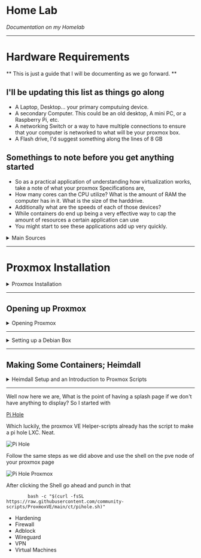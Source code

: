 # Home Lab #
*Documentation on my Homelab*

---

# Hardware Requirements #
** This is just a guide that I will be documenting as we go forward. **

## I'll be updating this list as things go along ##
- A Laptop, Desktop... your primary computuing device.
- A secondary Computer. This could be an old desktop, A mini PC, or a Raspberry Pi, etc.
- A networking Switch or a way to have multiple connections to ensure that your computer is networked to what will be your proxmox box.
- A Flash drive, I'd suggest something along the lines of 8 GB

## Somethings to note before you get anything started ##
* So as a practical application of understanding how virtualization works, take a note of what your proxmox Specifications are,
* How many cores can the CPU utilize? What is the amount of RAM the computer has in it. What is the size of the harddrive.
* Additionally what are the speeds of each of those devices?
* While containers do end up being a very effective way to cap the amount of resources a certain application can use
* You might start to see these applications add up very quickly.

<details>
<summary> Main Sources </summary>
      
- [Proxmox](https://proxmox.com/en/)
- [balenaEtcher](https://etcher.balena.io/)
- [Proxmox Scripts](https://community-scripts.github.io/ProxmoxVE/)
- [Debian](https://www.debian.org/) 
- [Metasploitable2](https://www.vulnhub.com/entry/metasploitable-2,29/)
- [Kali](https://www.kali.org/)     

</details>

--- 

# Proxmox Installation #
<details>
      <summary> Proxmox Installation </summary>
First go to [Proxmox](https://proxmox.com/en/) and click the downloads icon at the top of the page

![Proxmox dot com](https://github.com/user-attachments/assets/e4a6e957-7370-4755-bd3c-c60b2b572c8c)

the first option is Proxmox VE Installer. It is the one we will be choosing. 
But Keep in mind the Proxmox Backup Server ISO. I think we will be using it later.

![Proxmox Choices](https://github.com/user-attachments/assets/156fc1d8-7735-4673-ad32-3ddab235f6e3)

You can choose direct download or torrent. 

While that starts downloading, lets go to [balenaEtcher](https://etcher.balena.io/)
and there is a link right in the middle of the screen to "Download Etcher"

![balenaEtcher page](https://github.com/user-attachments/assets/c9800da4-784d-461c-bced-2f0a85f7a97c)

Go ahead and download balenaEtcher.
After Proxmox has finished downloading, we can go ahead and install and use balenaEtcher. 
Grab a flash drive that is larger than the ISO file we downloaded (2 Gig or higher most likely)
Balena Etcher will look like this.

![balenaEtcher in action](https://github.com/user-attachments/assets/a9e11632-fe02-4e7b-8491-f5f462817c10)

You'll click "Flash from File" Navigate to the ISO image you just downloaded and select it. 
It will automatically move to the next step of the process where you select the drive
that you will be imaging to. Which is where you will be selecting the Flash drive that is higher
than 2 Gigs. And then we can click "Flash!"

When it is finished, your computer may give you an error that says that the flash drive
is unuasable. Which makes sense. We just made a bootable media. an installation disk if you will.
Eject it from your pc and grab your secondary PC that will be made into the Proxmox box.

</details>

---

## Opening up Proxmox ##
<details>
      <summary> Opening Proxmox </summary>
Within the browser view of Proxmox we can see a lot of options. 

![Proxmox Left Side Initial](https://github.com/user-attachments/assets/5c4e49be-9c55-4eb1-a08a-fe861e70a1f1)

for now lets route to the left side of the screen under "Datacenter", Below that we will see, 
"pve" with an option to expand. It's likely that you will see three subjects within the pve category.
"localnetwork (pve)"
"local (pve)"
"local-lvm (pve)"

![localnetwork local local-lvm](https://github.com/user-attachments/assets/8336841e-2799-4ed5-a9d6-c7400011ecfb)
      
If we highlight, "local (pve)" 
here you will see an option called "ISO images". 

![ISO Images](https://github.com/user-attachments/assets/a555702c-b37a-48c5-b14b-74409c780937)

When we click on that we will see an option to "Download from URL"  

![download from URL](https://github.com/user-attachments/assets/83c06d1b-4f09-4f91-831b-677c0390c8c2)

As a decent starting point, we may as well grab a Debian 12 ISO Download
</details>

---

<details>
      <summary> Setting up a Debian Box </summary>
## Starting out with Some OS's ##

I went to [Debian](https://www.debian.org/) 

If you right click on the "Download" button, you can see the option to Copy Link.

![Debian Download](https://github.com/user-attachments/assets/edc58ae4-6442-4f2c-bdd8-a523348fc7de)

Remember that box from before? Now we have a url that we can paste into this box to query for a URL.

![Debian URL Query](https://github.com/user-attachments/assets/0643596c-9eaf-4a1c-babf-8db236dc576b)

Now we can download straight from the source.

</details>

---

## Making Some Containers; Heimdall ##

<details>
      <summary> Heimdall Setup and an Introduction to Proxmox Scripts </summary>
Alright, so this is where things get pretty fun. There is an incredible resource. 

[Proxmox Scripts](https://community-scripts.github.io/ProxmoxVE/)

Click "View Scripts"

![Proxmox VE Scripts](https://github.com/user-attachments/assets/eb7f432f-0dd4-41bd-ab56-c8285039c38c)

We have, so many options here. But, Im going to just walk you through one for now.

[Heimdall](https://community-scripts.github.io/ProxmoxVE/scripts?id=heimdall-dashboard)

![Heimdall](https://github.com/user-attachments/assets/45252864-3ad2-4db7-94ff-a92698b095e8)

Click back into your Proxmox page, and click "pve" you'll see a list of options 
- Search
- Summary
- Notes
- Shell
- System
- Updates
- Firewall
- Disks
- Ceph
- Replication
- Task History
- Subscription

If you hit shell it will open up a terminal.

![Proxmox Terminal](https://github.com/user-attachments/assets/e9d43989-39b4-417e-a544-5106e2f4f175)

and Press Ctrl+Shift+v 
and the script will populate 

![Script Population](https://github.com/user-attachments/assets/2bdbf4c0-4473-4a7d-b649-8730bfeaf46c)

            bash -c "$(curl -fsSL https://raw.githubusercontent.com/community-scripts/ProxmoxVE/main/ct/heimdall-dashboard.sh)"
            
If you slap enter, it will run the script and create a Heimdall instance. And when it starts running, it will provide you with an ip address.

![Heimdall IP](https://github.com/user-attachments/assets/6505c80a-85d8-4fbb-8f95-f6332cb1a44d)

Lets go to that IP Address
It should look like this,

![Heimdall Splash Page](https://github.com/user-attachments/assets/d309c634-f3d4-40c7-b8bb-eacf9700ccef)

</details>

---

Well now here we are, What is the point of having a splash page if we don't have anything to display?
So I started with

[Pi Hole](https://community-scripts.github.io/ProxmoxVE/scripts?id=pihole)

Which luckily, the proxmox VE Helper-scripts already has the script to make a pi hole LXC. Neat.

![Pi Hole](https://github.com/user-attachments/assets/53ab4044-b11f-45ac-b978-37812f78f2f3)

Follow the same steps as we did above and use the shell on the pve node of your proxmox page

![Pi Hole Proxmox](https://github.com/user-attachments/assets/488dccdf-8ac5-430e-a764-0f716d04e669)

After clicking the Shell go ahead and punch in that
            
            bash -c "$(curl -fsSL https://raw.githubusercontent.com/community-scripts/ProxmoxVE/main/ct/pihole.sh)"



- Hardening
- Firewall
- Adblock
- Wireguard
- VPN
- Virtual Machines
